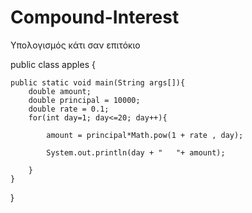 # Compound-Interest
Υπολογισμός κάτι σαν επιτόκιο

public class apples {
		
	public static void main(String args[]){
		double amount;
		double principal = 10000;
		double rate = 0.1;
		for(int day=1; day<=20; day++){
			
			amount = principal*Math.pow(1 + rate , day);
			
			System.out.println(day + "   "+ amount);
			
		}
	}
}

